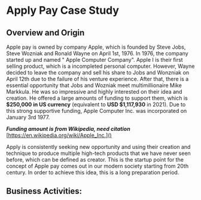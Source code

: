 # Apply Pay Case Study

## Overview and Origin
Apple pay is owned by company Apple, which is founded by Steve Jobs, Steve Wozniak and Ronald Wayne on April 1st, 1976. In 1976, the company started up and named " Apple Computer Company". Apple I is their first selling product, which is a incompleted personal computer. However, Wayne decided to leave the company and sell his share to Jobs and Wonzniak on April 12th due to the failure of his venture experience. After that, there is a essential opportunity that Jobs and Wozniak meet multimillionaire Mike Markkula. He was so impressive and highly interested on their idea and creation. He offered a large amounts of funding to support them, which is **$250,000 in US currency** (equivalent to **USD $1,117,930** in 2021). Due to this strong supportive funding, Apple Computer Inc. was incorporated on January 3rd 1977. 

***Funding amount is from Wikipedia, need citation***
[https://en.wikipedia.org/wiki/Apple_Inc.]()

Apply is consistently seeking new opportunity and using their creation and technique to produce multiple high-tech products that we have never seen before, which can be defined as creator. This is the startup point for the concept of Apple pay comes out in our modern society starting from 20th century. In order to achieve this idea, this is a long preparation period.

## Business Activities:
